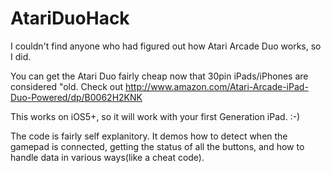 AtariDuoHack
============

I couldn't find anyone who had figured out how Atari Arcade Duo works, so I did.

You can get the Atari Duo fairly cheap now that 30pin iPads/iPhones are considered "old. Check out http://www.amazon.com/Atari-Arcade-iPad-Duo-Powered/dp/B0062H2KNK

This works on iOS5+, so it will work with your first Generation iPad. :-)

The code is fairly self explanitory. It demos how to detect when the gamepad is connected, getting the status of all the buttons, and how to handle data in various ways(like a cheat code).

